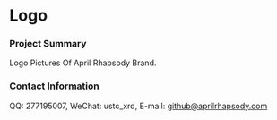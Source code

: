 # Logo

### Project Summary
Logo Pictures Of April Rhapsody Brand.

### Contact Information
QQ: 277195007, WeChat: ustc_xrd, E-mail: github@aprilrhapsody.com
